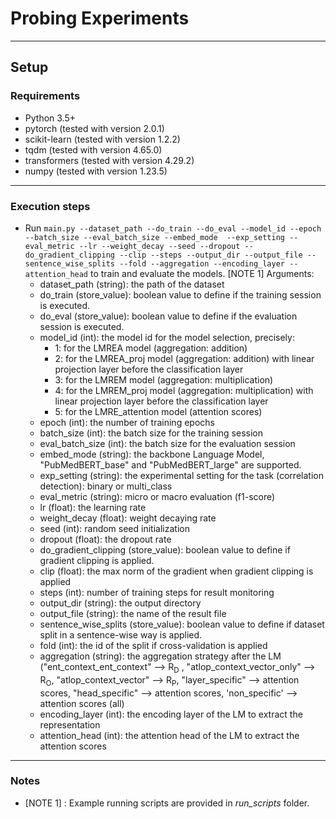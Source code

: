 # Probing Experiments
---

## Setup
### Requirements
 - Python 3.5+
 - pytorch (tested with version 2.0.1)
 - scikit-learn (tested with version 1.2.2)
 - tqdm (tested with version 4.65.0)
 - transformers (tested with version 4.29.2)
 - numpy (tested with version 1.23.5)

---

### Execution steps
 - Run ```main.py --dataset_path --do_train --do_eval --model_id --epoch --batch_size --eval_batch_size --embed_mode 
   --exp_setting --eval_metric --lr --weight_decay --seed --dropout --do_gradient_clipping --clip --steps --output_dir
   --output_file --sentence_wise_splits --fold --aggregation --encoding_layer --attention_head``` 
   to train and evaluate the models. [NOTE 1]
   Arguments:
   - dataset_path (string): the path of the dataset
   - do_train (store_value): boolean value to define if the training session is executed.
   - do_eval (store_value): boolean value to define if the evaluation session is executed.
   - model_id (int): the model id for the model selection, precisely:
     - 1: for the LMREA model (aggregation: addition)
     - 2: for the LMREA_proj model (aggregation: addition) with linear projection layer before the classification layer
     - 3: for the LMREM model (aggregation: multiplication)
     - 4: for the LMREM_proj model (aggregation: multiplication) with linear projection layer before the classification layer
     - 5: for the LMRE_attention model (attention scores)
   - epoch (int): the number of training epochs
   - batch_size (int): the batch size for the training session
   - eval_batch_size (int): the batch size for the evaluation session
   - embed_mode (string): the backbone Language Model, "PubMedBERT_base" and "PubMedBERT_large" are supported.
   - exp_setting (string): the experimental setting for the task (correlation detection): binary or multi_class
   - eval_metric (string): micro or macro evaluation (f1-score)
   - lr (float): the learning rate
   - weight_decay (float): weight decaying rate
   - seed (int): random seed initialization 
   - dropout (float): the dropout rate
   - do_gradient_clipping (store_value): boolean value to define if gradient clipping is applied.
   - clip (float): the max norm of the gradient when gradient clipping is applied
   - steps (int): number of training steps for result monitoring
   - output_dir (string): the output directory
   - output_file (string): the name of the result file
   - sentence_wise_splits (store_value): boolean value to define if dataset split in a sentence-wise way is applied.
   - fold (int): the id of the split if cross-validation is applied
   - aggregation (string): the aggregation strategy after the LM ("ent_context_ent_context" --> R<sub>D</sub> , 
     "atlop_context_vector_only" --> R<sub>O</sub>, "atlop_context_vector" --> R<sub>P</sub>, 
     "layer_specific" --> attention scores, "head_specific" --> attention scores, 'non_specific' --> attention scores (all)
   - encoding_layer (int): the encoding layer of the LM to extract the representation
   - attention_head (int): the attention head of the LM to extract the attention scores
---

### Notes
  - [NOTE 1] : Example running scripts are provided in <i>run_scripts</i> folder.


